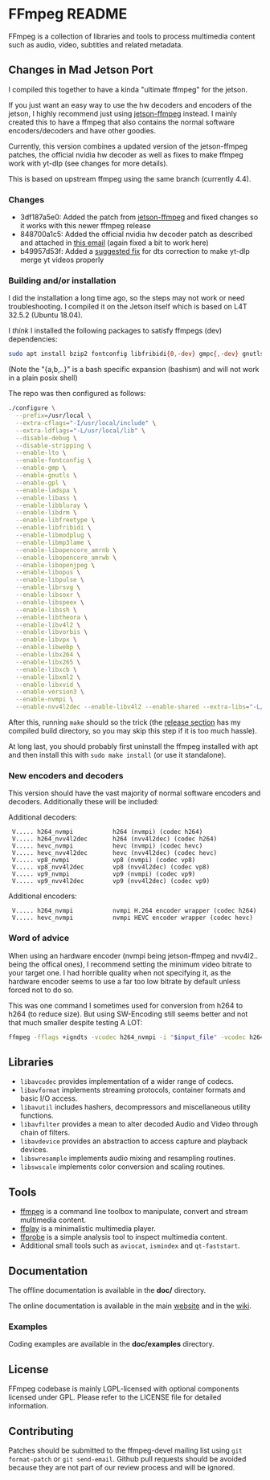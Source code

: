 FFmpeg README
=============

FFmpeg is a collection of libraries and tools to process multimedia content
such as audio, video, subtitles and related metadata.

## Changes in Mad Jetson Port

I compiled this together to have a kinda "ultimate ffmpeg" for the jetson.

If you just want an easy way to use the hw decoders and encoders of the jetson, I highly recommend just using [jetson-ffmpeg](https://github.com/jocover/jetson-ffmpeg) instead. I mainly created this to have a ffmpeg that also contains the normal software encoders/decoders and have other goodies.

Currently, this version combines a updated version of the jetson-ffmpeg patches, the official nvidia hw decoder as well as fixes to make ffmpeg work with yt-dlp (see changes for more details).

This is based on upstream ffmpeg using the same branch (currently 4.4).

### Changes

 - 3df187a5e0: Added the patch from [jetson-ffmpeg](https://github.com/jocover/jetson-ffmpeg) and fixed changes so it works with this newer ffmpeg release
 - 848700a1c5: Added the official nvidia hw decoder patch as described and attached in [this email](http://ffmpeg.org/pipermail/ffmpeg-devel/2020-June/263746.html) (again fixed a bit to work here)
 - b49957d53f: Added a [suggested fix](http://ffmpeg.org/pipermail/ffmpeg-devel/2021-May/280189.html) for dts correction to make yt-dlp merge yt videos properly

### Building and/or installation

I did the installation a long time ago, so the steps may not work or need troubleshooting. I compiled it on the Jetson itself which is based on L4T 32.5.2 (Ubuntu 18.04).

I *think* I installed the following packages to satisfy ffmpegs (dev) dependencies:

```bash
sudo apt install bzip2 fontconfig libfribidi{0,-dev} gmpc{,-dev} gnutls-bin lame libass{9,-dev} libavc1394-{0,dev} libbluray{2,-dev} libdrm{2,-dev} libfreetype6{,-dev} libmodplug{1,-dev} libraw1394-{11,dev} librsvg2{-2,-dev} libsoxr{0,-dev} libtheora{0,-dev} libva{2,-dev} libva-drm2 libva-x11-2 libvdpau{1,-dev} libvorbisenc2 libvorbis{0a,-dev} libvpx{5,-dev} libwebp{6,-dev} libx11{-6,-dev} libx264-{152,dev} libx265-{146,dev} libxcb1{,-dev} libxext{6,-dev} libxml2{,-dev} libxv{1,-dev} libxvidcore{4,-dev} libopencore-amr{nb0,nb-dev,wb0,wb-dev} opus-tools libsdl2-dev speex v4l-utils zlib1g{,-dev} libopenjp2-7{,-dev} libssh-{4,dev} libspeex{1,-dev}
```

(Note the "{a,b,..}" is a bash specific expansion (bashism) and will not work in a plain posix shell)

The repo was then configured as follows:

```sh
./configure \
  --prefix=/usr/local \
  --extra-cflags="-I/usr/local/include" \
  --extra-ldflags="-L/usr/local/lib" \
  --disable-debug \
  --disable-stripping \
  --enable-lto \
  --enable-fontconfig \
  --enable-gmp \
  --enable-gnutls \
  --enable-gpl \
  --enable-ladspa \
  --enable-libass \
  --enable-libbluray \
  --enable-libdrm \
  --enable-libfreetype \
  --enable-libfribidi \
  --enable-libmodplug \
  --enable-libmp3lame \
  --enable-libopencore_amrnb \
  --enable-libopencore_amrwb \
  --enable-libopenjpeg \
  --enable-libopus \
  --enable-libpulse \
  --enable-librsvg \
  --enable-libsoxr \
  --enable-libspeex \
  --enable-libssh \
  --enable-libtheora \
  --enable-libv4l2 \
  --enable-libvorbis \
  --enable-libvpx \
  --enable-libwebp \
  --enable-libx264 \
  --enable-libx265 \
  --enable-libxcb \
  --enable-libxml2 \
  --enable-libxvid \
  --enable-version3 \
  --enable-nvmpi \
  --enable-nvv4l2dec --enable-libv4l2 --enable-shared --extra-libs="-L/usr/lib/aarch64-linux-gnu/tegra -lnvbuf_utils" --extra-cflags="-I /usr/src/jetson_multimedia_api/include/"
```

After this, running `make` should so the trick (the [release section](https://github.com/LinusCDE/mad-jetson-ffmpeg/releases) has my compiled build directory, so you may skip this step if it is too much hassle).

At long last, you should probably first uninstall the ffmpeg installed with apt and then install this with `sudo make install` (or use it standalone).

### New encoders and decoders

This version should have the vast majority of normal software encoders and decoders. Additionally these will be included:

Additional decoders:

```
 V..... h264_nvmpi           h264 (nvmpi) (codec h264)
 V..... h264_nvv4l2dec       h264 (nvv4l2dec) (codec h264)
 V..... hevc_nvmpi           hevc (nvmpi) (codec hevc)
 V..... hevc_nvv4l2dec       hevc (nvv4l2dec) (codec hevc)
 V..... vp8_nvmpi            vp8 (nvmpi) (codec vp8)
 V..... vp8_nvv4l2dec        vp8 (nvv4l2dec) (codec vp8)
 V..... vp9_nvmpi            vp9 (nvmpi) (codec vp9)
 V..... vp9_nvv4l2dec        vp9 (nvv4l2dec) (codec vp9)
```

Additional encoders:

```
 V..... h264_nvmpi           nvmpi H.264 encoder wrapper (codec h264)
 V..... hevc_nvmpi           nvmpi HEVC encoder wrapper (codec hevc)
```

### Word of advice

When using an hardware encoder (nvmpi being jetson-ffmpeg and nvv4l2.. being the offical ones), I recommend setting the minimum video bitrate to your target one.
I had horrible quality when not specifying it, as the hardware encoder seems to use a far too low bitrate by default unless forced not to do so.

This was one command I sometimes used for conversion from h264 to h264 (to reduce size). But using SW-Encoding still seems better and not that much smaller despite testing A LOT:

```sh
ffmpeg -fflags +igndts -vcodec h264_nvmpi -i "$input_file" -vcodec h264_nvmpi -profile:v baseline -level:v 4.1 -preset:v slow -rc vbr -minrate 256k -b:v 4000k -maxrate 10000k -bufsize 50M -g 360 $extra_flags "$output_file"
```

## Libraries

* `libavcodec` provides implementation of a wider range of codecs.
* `libavformat` implements streaming protocols, container formats and basic I/O access.
* `libavutil` includes hashers, decompressors and miscellaneous utility functions.
* `libavfilter` provides a mean to alter decoded Audio and Video through chain of filters.
* `libavdevice` provides an abstraction to access capture and playback devices.
* `libswresample` implements audio mixing and resampling routines.
* `libswscale` implements color conversion and scaling routines.

## Tools

* [ffmpeg](https://ffmpeg.org/ffmpeg.html) is a command line toolbox to
  manipulate, convert and stream multimedia content.
* [ffplay](https://ffmpeg.org/ffplay.html) is a minimalistic multimedia player.
* [ffprobe](https://ffmpeg.org/ffprobe.html) is a simple analysis tool to inspect
  multimedia content.
* Additional small tools such as `aviocat`, `ismindex` and `qt-faststart`.

## Documentation

The offline documentation is available in the **doc/** directory.

The online documentation is available in the main [website](https://ffmpeg.org)
and in the [wiki](https://trac.ffmpeg.org).

### Examples

Coding examples are available in the **doc/examples** directory.

## License

FFmpeg codebase is mainly LGPL-licensed with optional components licensed under
GPL. Please refer to the LICENSE file for detailed information.

## Contributing

Patches should be submitted to the ffmpeg-devel mailing list using
`git format-patch` or `git send-email`. Github pull requests should be
avoided because they are not part of our review process and will be ignored.
